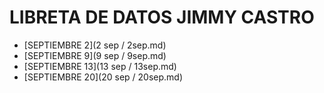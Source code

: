# LIBRETA DE DATOS JIMMY CASTRO

- [SEPTIEMBRE 2](2 sep / 2sep.md)
- [SEPTIEMBRE 9](9 sep / 9sep.md)
- [SEPTIEMBRE 13](13 sep / 13sep.md)
- [SEPTIEMBRE 20](20 sep / 20sep.md)


